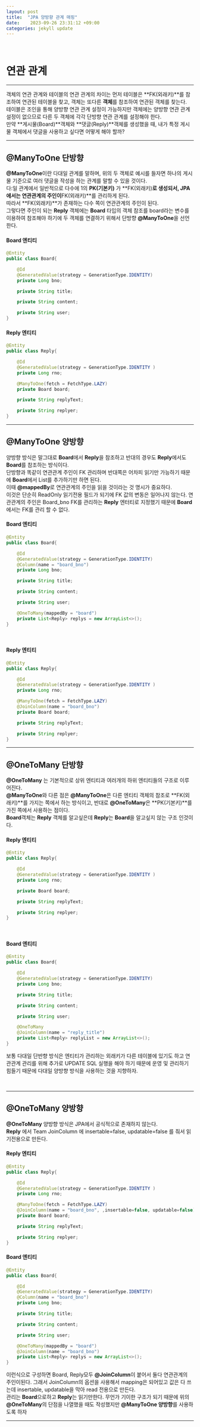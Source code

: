 ```yaml
---
layout: post
title:  "JPA 양방향 관계 매핑" 
date:    2023-09-26 23:31:12 +09:00
categories: jekyll update
---
```

<br>

연관 관계
=============
---------------------------------------

객체의 연관 관계와 테이블의 연관 관계의 차이는 먼저 테이블은 **FK(외래키)**를 참조하여 연관된 테이블을 찾고,
객체는 또다른 **객체**를 참조하여 연관된 객체를 찾는다. <br>
테이블은 조인을 통해 양방향 연관 관계 설정이 가능하지만 객체에는 양방향 연관 관계 설정이 없으므로 다른 두 객체에 각각 단방향 연관 관계를 설정해야 한다.<br>
만약 **게시물(Board)**객체와 **댓글(Reply)**객체를 생성했을 때, 내가 특정 게시물 객체에서 댓글을 사용하고 싶다면 어떻게 해야 할까?

---------------------------------------

@ManyToOne 단방향
-------------
**@ManyToOne**이란 다대일 관계를 말하며, 위의 두 객체로 예시를 들자면 하나의 게시물 기준으로 여러 댓글을 작성을 하는 관계를 말할 수 있을 것이다.<br>
 다:일 관계에서 일반적으로 다수에 1의 **PK(기본키)** 가 **FK(외래키)**로 생성되서, JPA에서는 연관관계의 주인이**FK(외래키)**를 관리하게 된다.<br>
따라서 **FK(외래키)**가 존재하는 다수 쪽이 연관관계의 주인이 된다.<br>
그렇다면 주인이 되는 **Reply** 객체에는 **Board** 타입의 객체 참조를 board라는 변수를 이용하여 참조해야 하기에 두 객체를 연결하기 위해서  단방향 **@ManyToOne**을 선언한다.<br> 

#### Board 엔티티

```java
@Entity
public class Board{

    @Id
    @GeneratedValue(strategy = GenerationType.IDENTITY)
    private Long bno;

    private String title;

    private String content;

    private String user;
}
```


#### Reply 엔티티

```java
@Entity
public class Reply{

    @Id
    @GeneratedValue(strategy = GenerationType.IDENTITY )
    private Long rno;

    @ManyToOne(fetch = FetchType.LAZY)
    private Board board;

    private String replyText;

    private String replyer;
}
```

---------------------------------------

@ManyToOne 양방향
-------------
양방향 방식은 말그대로 **Board**에서 **Reply**을 참조하고 반대의 경우도 **Reply**에서도 **Board**를 참조하는 방식이다.<br>
단방향과 똑같이 연관관계 주인이 FK 관리하며 반대쪽은 어차피 읽기만 가능하기 때문에 **Board**에서 List를 추가하기만 하면 된다.<br>
이때 **@mappedBy**로 연관관계의 주인을 읽을 것이라는 것 명시가 중요하다.<br>
이것은 단순히 ReadOnly 읽기전용 필드가 되기에 FK 값의 변동은 일어나지 않는다.
연관관계의 주인은 Board_bno FK를 관리하는 **Reply** 엔터티로 지정했기 때문에 **Board**에서는 FK를 관리 할 수 없다.

#### Board 엔티티

```java
@Entity
public class Board{

    @Id
    @GeneratedValue(strategy = GenerationType.IDENTITY)
    @Column(name = "board_bno")
    private Long bno;

    private String title;

    private String content;

    private String user;

    @OneToMany(mappedBy = "board") 
    private List<Reply> replys = new ArrayList<>();
}
```

<br>

#### Reply 엔티티

```java
@Entity
public class Reply{

    @Id
    @GeneratedValue(strategy = GenerationType.IDENTITY )
    private Long rno;

    @ManyToOne(fetch = FetchType.LAZY)
    @JoinColumn(name = "board_bno")
    private Board board;

    private String replyText;

    private String replyer;
}
```


---------------------------------------

@OneToMany 단방향
-------------
**@OneToMany** 는 기본적으로 상위 엔티티과 여러개의 하위 엔티티들의 구조로 이루어진다.<br>
**@ManyToOne**와 다른 점은 **@ManyToOne**은 다른 엔티티 객체의 참조로 **FK(외래키)**를 가지는 쪽에서 하는 방식이고, 반대로 **@OneToMany**은 **PK(기본키)**를 가진 쪽에서 사용하는 점이다.<br>
**Board**객체는 **Reply** 객체를 알고싶은데 **Reply**는 **Board**을 알고싶지 않는 구조 인것이다.<br> 


#### Reply 엔티티

```java
@Entity
public class Reply{

    @Id
    @GeneratedValue(strategy = GenerationType.IDENTITY )
    private Long rno;

    private Board board;

    private String replyText;

    private String replyer;
}
```

<br>

#### Board 엔티티

```java
@Entity
public class Board{

    @Id
    @GeneratedValue(strategy = GenerationType.IDENTITY)
    private Long bno;

    private String title;

    private String content;

    private String user;

    @OneToMany
    @JoinColumn(name = "reply_title")
    private List<Reply> replyList = new ArrayList<>();
}
```

보통 다대일 단반향 방식은 엔티티가 관리하는 외래키가 다른 테이블에 있기도 하고 연관관계 관리를 위해 추가로 UPDATE SQL 실행을 해야 하기 때문에 운영 및 관리하기 힘들기 때문에 다대일 양방향 방식을 사용하는 것을 지향하자.

<br>

---------------------------------------

@OneToMany 양방향
-------------
**@OneToMany** 양방향 방식은  JPA에서 공식적으로 존재하지 않는다.<br>
**Reply** 에서 Team JoinColumn 에 insertable=false, updatable=false 를 줘서 읽기전용으로 만든다.<br>


#### Reply 엔티티

```java
@Entity
public class Reply{

    @Id
    @GeneratedValue(strategy = GenerationType.IDENTITY )
    private Long rno;

    @ManyToOne(fetch = FetchType.LAZY)
    @JoinColumn(name = "board_bno", ,insertable=false, updatable=false)
    private Board board;

    private String replyText;

    private String replyer;
}
```

#### Board 엔티티

```java
@Entity
public class Board{

    @Id
    @GeneratedValue(strategy = GenerationType.IDENTITY)
    @Column(name = "board_bno")
    private Long bno;

    private String title;

    private String content;

    private String user;

    @OneToMany(mappedBy = "board") 
    @JoinColumn(name = "board_bno")
    private List<Reply> replys = new ArrayList<>();
}
```

이런식으로 구성하면 Board, Reply모두 **@JoinColumn**이 붙어서 둘다 연관관계의 주인이된다.
그래서 JoinColumn의 옵션을 사용해서 mapping은 되어있고 값은 다 쓰는데 insertable, updatable을 막아 read 전용으로 만든다.<br>
관리는 **Board**으로하고 **Reply**는 읽기만한다. 무언가 기이한 구조가 되기 때문에 위의 **@OneToMany**의 단점을 나열했을 때도 작성했지만 **@ManyToOne 양방향**를 사용하도록 하자<br> 

---------------------------------------




[jekyll-docs]: https://jekyllrb.com/docs/home
[jekyll-gh]:   https://github.com/jekyll/jekyll
[jekyll-talk]: https://talk.jekyllrb.com/
